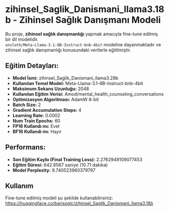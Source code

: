 # zihinsel_Saglik_Danismani_llama3.18b - Zihinsel Sağlık Danışmanı Modeli

Bu proje, **zihinsel sağlık danışmanlığı** yapmak amacıyla fine-tune edilmiş bir dil modelidir.  
`unsloth/Meta-Llama-3.1-8B-Instruct-bnb-4bit` modeline dayanmaktadır ve zihinsel sağlık danışmanlığı konusundaki verilerle eğitilmiştir.

## Eğitim Detayları:

- **Model İsmi:** zihinsel_Saglik_Danismani_llama3.28b
- **Kullanılan Temel Model:** Meta-Llama-3.1-8B-Instruct-bnb-4bit
- **Maksimum Sekans Uzunluğu:** 2048
- **Kullanılan Eğitim Verisi:** Amod/mental_health_counseling_conversations
- **Optimizasyon Algoritması:** AdamW 8-bit
- **Batch Size:** 2
- **Gradient Accumulation Steps:** 4
- **Learning Rate:** 0.0002
- **Num Train Epochs:** 60
- **FP16 Kullandı mı:** Evet
- **BF16 Kullandı mı:** Hayır

## Performans:

- **Son Eğitim Kaybı (Final Training Loss):** 2.2762949109077453
- **Eğitim Süresi:** 642.8567 saniye (10.71 dakika)
- **Model Perplexity:** 9.740523960379797

## Kullanım

Fine-tune edilmiş modeli şu şekilde kullanabilirsiniz:
https://huggingface.co/barissglc/zihinsel_Saglik_Danismani_llama3.18b
